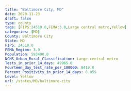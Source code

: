 ```yaml
---
title: "Baltimore City, MD"
date: 2020-11-23
draft: false
type: county
tags: [FIPS:24510.0,FEMA:3.0,Large central metro,Yellow]
categories: [MD]
County: Baltimore City
State: MD
FIPS: 24510.0
FEMA_Region: 3.0
Population: 593490.0
NCHS_Urban_Rural_Classification: Large central metro
Tests_in_prior_14_days: 49965.0
Fourteen_day_test_rate_per_100000: 8419.0
Percent_Positivity_in_prior_14_days: 0.059
Level: Yellow
url: /states/MD/baltimore-city
---
```




